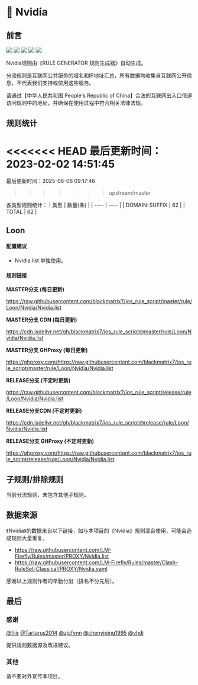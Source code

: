 # 🧸 Nvidia

## 前言

![](https://shields.io/badge/-移除重复规则-ff69b4) ![](https://shields.io/badge/-DOMAIN与DOMAIN--SUFFIX合并-green) ![](https://shields.io/badge/-DOMAIN--SUFFIX间合并-critical) ![](https://shields.io/badge/-DOMAIN--SUFFIX与DOMAIN--KEYWORD合并-blue) ![](https://shields.io/badge/-IP--CIDR(6)合并-blueviolet) 

Nvidia规则由《RULE GENERATOR 规则生成器》自动生成。

分流规则是互联网公共服务的域名和IP地址汇总，所有数据均收集自互联网公开信息，不代表我们支持或使用这些服务。

请通过【中华人民共和国 People's Republic of China】合法的互联网出入口信道访问规则中的地址，并确保在使用过程中符合相关法律法规。

## 规则统计

<<<<<<< HEAD
最后更新时间：2023-02-02 14:51:45
=======
最后更新时间：2025-06-06 09:17:46
>>>>>>> upstream/master

各类型规则统计：
| 类型 | 数量(条)  | 
| ---- | ----  |
| DOMAIN-SUFFIX | 62  | 
| TOTAL | 62  | 


## Loon 

#### 配置建议
- Nvidia.list 单独使用。

#### 规则链接
**MASTER分支 (每日更新)**

https://raw.githubusercontent.com/blackmatrix7/ios_rule_script/master/rule/Loon/Nvidia/Nvidia.list

**MASTER分支 CDN (每日更新)**

https://cdn.jsdelivr.net/gh/blackmatrix7/ios_rule_script@master/rule/Loon/Nvidia/Nvidia.list

**MASTER分支 GHProxy (每日更新)**

https://ghproxy.com/https://raw.githubusercontent.com/blackmatrix7/ios_rule_script/master/rule/Loon/Nvidia/Nvidia.list

**RELEASE分支 (不定时更新)**

https://raw.githubusercontent.com/blackmatrix7/ios_rule_script/release/rule/Loon/Nvidia/Nvidia.list

**RELEASE分支CDN (不定时更新)**

https://cdn.jsdelivr.net/gh/blackmatrix7/ios_rule_script@release/rule/Loon/Nvidia/Nvidia.list

**RELEASE分支 GHProxy (不定时更新)**

https://ghproxy.com/https://raw.githubusercontent.com/blackmatrix7/ios_rule_script/release/rule/Loon/Nvidia/Nvidia.list

## 子规则/排除规则


当前分流规则，未包含其他子规则。

## 数据来源

《Nvidia》的数据来自以下链接，如与本项目的《Nvidia》规则混合使用，可能会造成规则大量重复。

- https://raw.githubusercontent.com/LM-Firefly/Rules/master/PROXY/Nvidia.list
- https://raw.githubusercontent.com/LM-Firefly/Rules/master/Clash-RuleSet-Classical/PROXY/Nvidia.yaml


感谢以上规则作者的辛勤付出（排名不分先后）。

## 最后

### 感谢

[@fiiir](https://github.com/fiiir) [@Tartarus2014](https://github.com/Tartarus2014) [@zjcfynn](https://github.com/zjcfynn) [@chenyiping1995](https://github.com/chenyiping1995) [@vhdj](https://github.com/vhdj)

提供规则数据源及改进建议。

### 其他

请不要对外宣传本项目。